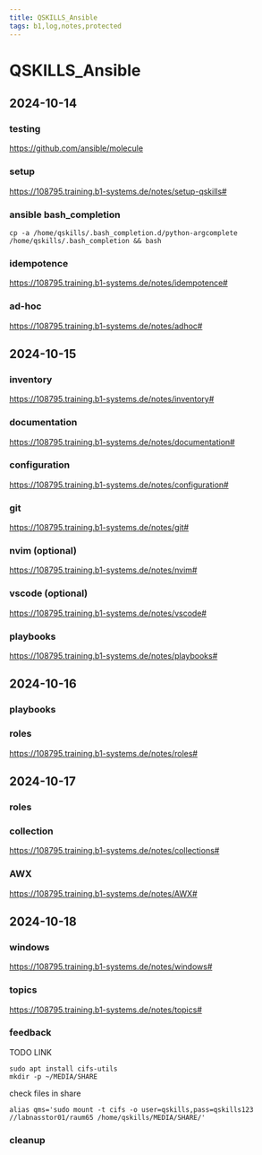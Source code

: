 ```yaml
---
title: QSKILLS_Ansible
tags: b1,log,notes,protected
---
```

# QSKILLS_Ansible

 
## 2024-10-14
### testing
https://github.com/ansible/molecule
### setup
https://108795.training.b1-systems.de/notes/setup-qskills#
### ansible bash_completion
```cp -a /home/qskills/.bash_completion.d/python-argcomplete /home/qskills/.bash_completion && bash```

### idempotence
https://108795.training.b1-systems.de/notes/idempotence#

### ad-hoc
https://108795.training.b1-systems.de/notes/adhoc#

## 2024-10-15

### inventory
https://108795.training.b1-systems.de/notes/inventory#

### documentation
https://108795.training.b1-systems.de/notes/documentation#

### configuration
https://108795.training.b1-systems.de/notes/configuration#

### git
https://108795.training.b1-systems.de/notes/git#

### nvim            (optional)
https://108795.training.b1-systems.de/notes/nvim#

### vscode          (optional)
https://108795.training.b1-systems.de/notes/vscode#

### playbooks
https://108795.training.b1-systems.de/notes/playbooks#


## 2024-10-16

### playbooks

### roles
https://108795.training.b1-systems.de/notes/roles#

## 2024-10-17

### roles

### collection
https://108795.training.b1-systems.de/notes/collections#

### AWX
https://108795.training.b1-systems.de/notes/AWX#

## 2024-10-18

### windows
https://108795.training.b1-systems.de/notes/windows#

### topics
https://108795.training.b1-systems.de/notes/topics#

### feedback
TODO LINK
```shell
sudo apt install cifs-utils
mkdir -p ~/MEDIA/SHARE
```
check files in share
```shell
alias qms='sudo mount -t cifs -o user=qskills,pass=qskills123 //labnasstor01/raum65 /home/qskills/MEDIA/SHARE/'
```
### cleanup

<!--
## FUNDUS

### development     (optional)
https://108795.training.b1-systems.de/notes/development#


### createYourOwn   (optional)
https://108795.training.b1-systems.de/notes/createYourOwn#

### windows         (optional)
https://108795.training.b1-systems.de/notes/windows#



### download / cleanup

### topics
https://108795.training.b1-systems.de/notes/topics#

### molecules       (optional)
https://108795.training.b1-systems.de/notes/molecules#
-->